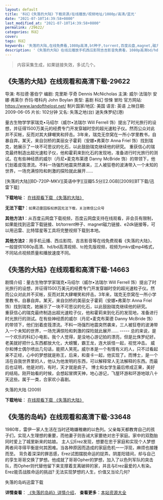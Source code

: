 ```yaml
---
layout: default
title: '科幻《失落的大陆》下载资源/在线播放/视频地址/1080p/高清/蓝光'
date: "2021-07-10T14:39:58+0800"
last_modified_at: "2021-07-10T14:39:58+0800"
permalink: /29622/
categories: 科幻
cover:
tags: 科幻
keywords: '失落的大陆,在线免费看,1080p高清,bt种子,torrent,百度云盘,magnet,磁力链,迅雷下载资源'
description: '《失落的大陆》在线云播放手机西瓜影院吉吉影音免费看，1080p高清bd/hd未删减完整版和tc抢先枪版，mkv/mp4格式，附带bt/torrent种子、magnet/磁力链、百度云盘、网盘资源迅雷下载链接'
---
```


>内容采集生成，如果链接失效，多试几个。


## 《失落的大陆》在线观看和高清下载-29622

导演: 布拉德·塞伯宁 编剧: 克里斯·亨奇 Dennis McNicholas 主演: 威尔·法瑞尔 安娜·弗莱尔 乔玛·塔科内 John Boylan 类型: 喜剧 科幻 惊悚 冒险 官方网站: https://www.landofthelost.net/ 制片国家/地区: 美国 语言: 英语 上映日期: 2009-06-05 片长: 102分钟 又名: 失落之地(台) 迷失侏罗纪(港)

量古生物学学家瑞克•马绍尔（威尔•法瑞尔 Will Ferrell 饰）提出了时光旅行的设想，并征得1500万美元的经费专门开发穿越时空的超光速粒子仪。然而公众对此并不买帐，反而对其大肆嘲笑和抨击。3年来，瑞克无奈窝在一所小学里教书，自暴自弃。某天，来自剑桥的美丽女子霍莉（安娜•弗莱尔 Anna Friel 饰）找到瑞克，她展示了一块不可思议的化石，以此鼓励瑞克继续他的研究。 重获信心的瑞克最终制造出超光速粒子仪，他和霍莉来到化石的发现地，准备进行时光旅行的测试。在有些神经质的威尔（丹尼•麦克布莱德 Danny McBride 饰）的带领下，他们划着皮筏漂流。不料一场强烈地震突然袭来，三人被狂卷的波涛带入一个未知的世界，一场充满惊险和刺激的探险就此展开……


[失落的大陆][BD-720P-MKV][英语中字][豆瓣5.5分][2.0GB][2009][BT下载/迅雷下载]

**下载地址**： [在线观看下载 《失落的大陆》](https://www.btdx8.com/torrent/land_of_the_lost_2009.html) 


**无法下载?**：`如果迅雷因版权原因无法下载，关注微信公众号 `

**其他方法1**：从百度云网盘下载视频，百度云网盘支持在线观看，非会员有限制，如果能找到迅雷下载链接、bt/torrent种子、magnet磁力链接、e2dk链接等，可以用迅雷、比特彗星等工具将完整视频下载到本地。

**其他方法2**：用手机云播、西瓜影院、吉吉影音等在线免费观看《失落的大陆》，一般提供1080p高清、hd/bd高清视频、tc抢先版视频，视频为mkv或mp4格式，不同站点视频质量和播放速度不同。


## 《失落的大陆》在线观看和高清下载-14663

剧情介绍：量古生物学学家瑞克•马绍尔（威尔•法瑞尔 Will Ferrell 饰）提出了时光旅行的设想，并征得1500万美元的经费专门开发穿越时空的超光速粒子仪。然而公众对此并不买帐，反而对其大肆嘲笑和抨击。3年来，瑞克无奈窝在一所小学里教书，自暴自弃。某天，来自剑桥的美丽女子霍莉（安娜•弗莱尔 Anna Friel 饰）找到瑞克，她展示了一块不可思议的化石，以此鼓励瑞克继续他的研究。  　　重获信心的瑞克最终制造出超光速粒子仪，他和霍莉来到化石的发现地，准备进行时光旅行的测试。在有些神经质的威尔（丹尼•麦克布莱德 Danny McBride 饰）的带领下，他们划着皮筏漂流。不料一场强烈地震突然袭来，三人被狂卷的波涛带入一个未知的世界，一场充满惊险和刺激的探险就此展开…… ----- 总的来说，是一个欢乐的科幻小电影。我个人觉得，是没地心游记拍的漂亮，但是比侏罗纪好。老美就好把什么东西都放大化，大螃蟹，霸王龙，连大妖怪一起，视觉冲击。   威尔和博士偶尔喷出几句话，能把人笑死。威尔本是一个有情有义的人，只不过看起来不正经，心中的梦想就是称王，后来，和查卡一起，他实现了。而博士，是一个活在自我世界里的人，他认为他发明的东西，可以解释常人无法解释的东西。而最后也证明，他是对的，有时，天才就是疯子。   博士和女学生最后修成正果，美好的结局。刚开始看的时候，会想起冒牌天神，地心游记，飞屋环游和环游地球八十天这些。属于一类，合家欢小喜剧。


失落的大陆 (2009)

**下载地址**： [在线观看下载 《失落的大陆》](https://www.btbtdy.me/btdy/dy5105.html) 


## 《失落的岛屿》在线观看和高清下载-33648

1980年，雷伊一家人生活在当时还略嫌稚嫩的以色列。父亲每天都教育自己的孩子们，实现人生理想的重要，而他妻子则告诫大家要绝对忠于家庭。家中的双胞胎同时爱上了城里新来的姑娘。 主人公Erez发现，想要在忠于家庭和实现个人梦想两者间寻得平衡是何其困难。当各种原因而造成的家庭危机一一浮现，麻烦也接踵而至。 背负着深深的罪恶感，Erez试图摆脱命运的捉弄。阴差阳错间，却与自己的孪生哥哥交换了梦想。他成就了哥哥Opher的梦想，加入了以色列军队的突击队，而Opher则代替他留下来支撑着支离破碎的家，并且与Erez最爱的人有染。Erez能否战胜命运的挑战? 无法实现梦想的人生，价值又当论几何?


失落的岛屿迅雷下载

**详情查看**： [《失落的岛屿》详情介绍](/movie/33648/)， **查看更多**：[本站资源大全](/movie/t/all/)


